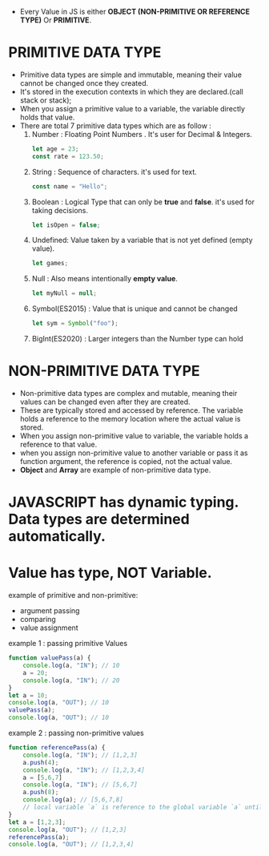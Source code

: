- Every Value in JS is either **OBJECT (NON-PRIMITIVE OR REFERENCE TYPE)** Or **PRIMITIVE**.

# PRIMITIVE DATA TYPE
- Primitive data types are simple and immutable, meaning their value cannot be changed once they created.
- It's stored in the execution contexts in which they are declared.(call stack or stack);
- When you assign a primitive value to a variable, the variable directly holds that value.
- There are total 7 primitive data types which are as follow :
	1.  Number : Floating Point Numbers . It's user for Decimal & Integers.
		```javascript
		let age = 23;
		const rate = 123.50;
		```
	2.  String : Sequence of characters. it's used for text.
		```javascript
		const name = "Hello";
		```
	3. Boolean : Logical Type that can only be **true** and **false**. it's used for taking decisions.
		 ```javascript
		let isOpen = false; 
		```
	4. Undefined: Value taken by a variable that is not yet defined (empty value).
		```javascript
		let games;
		```
	5. Null : Also means intentionally **empty value**. 
		```javascript
		let myNull = null;
		```
	6. Symbol(ES2015) : Value that is unique and cannot be changed
		```javascript
		let sym = Symbol("foo");
		```
	7. BigInt(ES2020) : Larger integers than the Number type can hold

# NON-PRIMITIVE DATA TYPE
- Non-primitive data types are complex and mutable, meaning their values can be changed even after they are created.
- These are typically stored and accessed by reference. The variable holds a reference to the memory location where the actual value is stored.
- When you assign non-primitive value to variable, the variable holds a reference to that value.
- when you assign non-primitive value to another variable or pass it as function argument, the reference is copied, not the actual value.
- **Object** and **Array** are example of non-primitive data type.

# JAVASCRIPT has dynamic typing. Data types are determined automatically.
# Value has type, NOT Variable.


example of primitive and non-primitive:
- argument passing
- comparing
- value assignment

example 1 : passing primitive Values
```javascript
function valuePass(a) {
	console.log(a, "IN"); // 10
	a = 20;
	console.log(a, "IN"); // 20
}
let a = 10;
console.log(a, "OUT"); // 10
valuePass(a);
console.log(a, "OUT"); // 10
```

example 2 : passing non-primitive values
```javascript
function referencePass(a) {
	console.log(a, "IN"); // [1,2,3]
	a.push(4);
	console.log(a, "IN"); // [1,2,3,4]
	a = [5,6,7]
	console.log(a, "IN"); // [5,6,7]
	a.push(8);
	console.log(a); // [5,6,7,8]
	// local variable `a` is reference to the global variable `a` until it's not assign to any new value.
}
let a = [1,2,3];
console.log(a, "OUT"); // [1,2,3] 
referencePass(a);
console.log(a, "OUT"); // [1,2,3,4]
```
